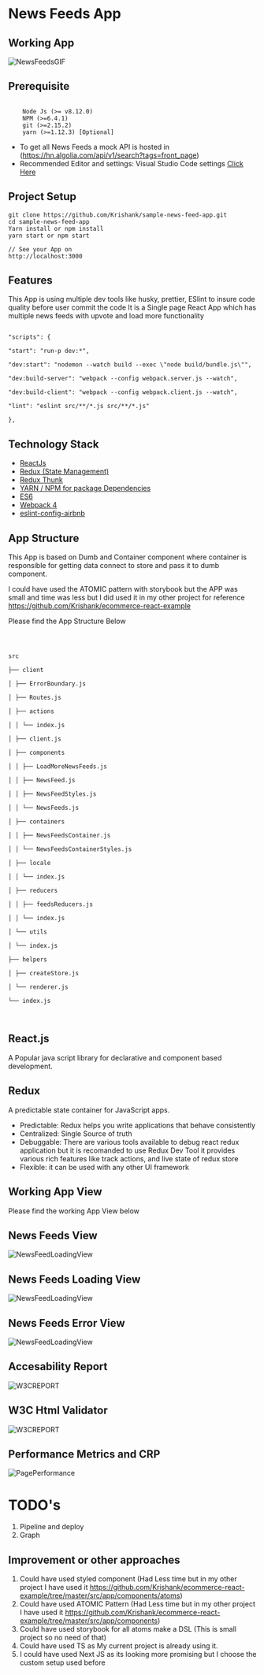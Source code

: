 # News Feeds App

## Working App

![NewsFeedsGIF](https://raw.githubusercontent.com/Krishank/sample-news-feed-app/main/news-feeds.gif)

## Prerequisite

```

    Node Js (>= v8.12.0)
    NPM (>=6.4.1)
    git (>=2.15.2)
    yarn (>=1.12.3) [Optional]

```

- To get all News Feeds a mock API is hosted in (https://hn.algolia.com/api/v1/search?tags=front_page)
- Recommended Editor and settings: Visual Studio Code settings [Click Here](https://github.com/Krishank/ecommerce-react-example/blob/master/docs/DevelopmentTools.md)

## Project Setup

```
git clone https://github.com/Krishank/sample-news-feed-app.git
cd sample-news-feed-app
Yarn install or npm install
yarn start or npm start

// See your App on
http://localhost:3000
```

## Features

This App is using multiple dev tools like husky, prettier, ESlint to insure code quality before user commit the code It is a Single page React App which has multiple news feeds with upvote and load more functionality

```

"scripts": {

"start": "run-p dev:*",

"dev:start": "nodemon --watch build --exec \"node build/bundle.js\"",

"dev:build-server": "webpack --config webpack.server.js --watch",

"dev:build-client": "webpack --config webpack.client.js --watch",

"lint": "eslint src/**/*.js src/**/*.js"

},

```

## Technology Stack

- [ReactJs](https://reactjs.org/)
- [Redux (State Management)](https://redux.js.org/introduction/getting-started)
- [Redux Thunk](https://github.com/reduxjs/redux-thunk)
- [YARN / NPM for package Dependencies](https://npmjs.com)
- [ES6](http://es6-features.org/)
- [Webpack 4](https://webpack.js.org/)
- [eslint-config-airbnb](https://www.npmjs.com/package/eslint-config-airbnb)

## App Structure

This App is based on Dumb and Container component where container is responsible for getting data connect to store and pass it to dumb component.

I could have used the ATOMIC pattern with storybook but the APP was small and time was less but I did used it in my other project for reference https://github.com/Krishank/ecommerce-react-example

Please find the App Structure Below

```



src

├── client

│ ├── ErrorBoundary.js

│ ├── Routes.js

│ ├── actions

│ │ └── index.js

│ ├── client.js

│ ├── components

│ │ ├── LoadMoreNewsFeeds.js

│ │ ├── NewsFeed.js

│ │ ├── NewsFeedStyles.js

│ │ └── NewsFeeds.js

│ ├── containers

│ │ ├── NewsFeedsContainer.js

│ │ └── NewsFeedsContainerStyles.js

│ ├── locale

│ │ └── index.js

│ ├── reducers

│ │ ├── feedsReducers.js

│ │ └── index.js

│ └── utils

│ └── index.js

├── helpers

│ ├── createStore.js

│ └── renderer.js

└── index.js



```

## React.js

A Popular java script library for declarative and component based development.

## Redux

A predictable state container for JavaScript apps.

- Predictable: Redux helps you write applications that behave consistently
- Centralized: Single Source of truth
- Debuggable: There are various tools available to debug react redux application but it is recomanded to use Redux Dev Tool it provides various rich features like track actions, and live state of redux store
- Flexible: it can be used with any other UI framework

## Working App View

Please find the working App View below

## News Feeds View

![NewsFeedLoadingView](https://raw.githubusercontent.com/Krishank/sample-news-feed-app/main/news-feeds.png)

## News Feeds Loading View

![NewsFeedLoadingView](https://raw.githubusercontent.com/Krishank/sample-news-feed-app/main/load-news-feeds.png)

## News Feeds Error View

![NewsFeedLoadingView](https://raw.githubusercontent.com/Krishank/sample-news-feed-app/main/error-case.png)

## Accesability Report

![W3CREPORT](https://raw.githubusercontent.com/Krishank/sample-news-feed-app/main/achecker.png)

## W3C Html Validator

![W3CREPORT](https://raw.githubusercontent.com/Krishank/sample-news-feed-app/main/w3-validate-report.png)

## Performance Metrics and CRP

![PagePerformance](https://raw.githubusercontent.com/Krishank/sample-news-feed-app/main/perf-and-crp.gif)

# TODO's

1. Pipeline and deploy
2. Graph

## Improvement or other approaches

1. Could have used styled component (Had Less time but in my other project I have used it https://github.com/Krishank/ecommerce-react-example/tree/master/src/app/components/atoms)
2. Could have used ATOMIC Pattern (Had Less time but in my other project I have used it https://github.com/Krishank/ecommerce-react-example/tree/master/src/app/components)
3. Could have used storybook for all atoms make a DSL (This is small project so no need of that)
4. Could have used TS as My current project is already using it.
5. I could have used Next JS as its looking more promising but I choose the custom setup used before
